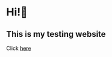 <!DOCTYPE html>
<head>
  <h1>Hi!👋 </h1>
  <h2>This is my testing website</h2>
</head>

Click [here](https://ducmanh2712.github.io/test.html)

